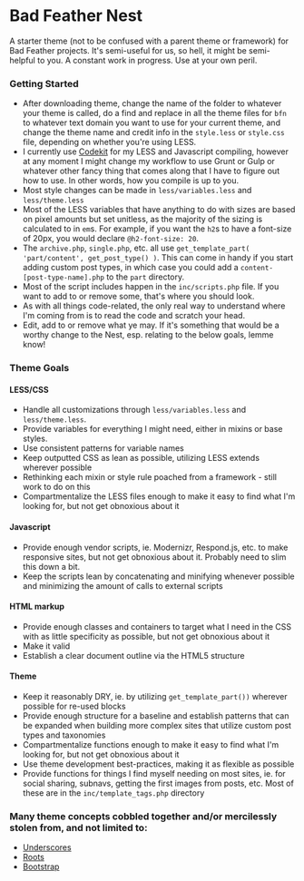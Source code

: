 # Bad Feather Nest

A starter theme (not to be confused with a parent theme or framework) for Bad Feather projects. It's semi-useful for us, so hell, it might be semi-helpful to you. A constant work in progress. Use at your own peril.

### Getting Started
* After downloading theme, change the name of the folder to whatever your theme is called, do a find and replace in all the theme files for `bfn` to whatever text domain you want to use for your current theme, and change the theme name and credit info in the `style.less` or `style.css` file, depending on whether you're using LESS.
* I currently use [Codekit](https://incident57.com/codekit/) for my LESS and Javascript compiling, however at any moment I might change my workflow to use Grunt or Gulp or whatever other fancy thing that comes along that I have to figure out how to use. In other words, how you compile is up to you.
* Most style changes can be made in `less/variables.less` and `less/theme.less`
* Most of the LESS variables that have anything to do with sizes are based on pixel amounts but set unitless, as the majority of the sizing is calculated to in `em`s. For example, if you want the `h2`s to have a font-size of 20px, you would declare `@h2-font-size: 20`.
* The `archive.php`, `single.php`, etc. all use `get_template_part( 'part/content', get_post_type() )`. This can come in handy if you start adding custom post types, in which case you could add a `content-[post-type-name].php` to the `part` directory.
* Most of the script includes happen in the `inc/scripts.php` file. If you want to add to or remove some, that's where you should look.
* As with all things code-related, the only real way to understand where I'm coming from is to read the code and scratch your head.
* Edit, add to or remove what ye may. If it's something that would be a worthy change to the Nest, esp. relating to the below goals, lemme know!

### Theme Goals
#### LESS/CSS
* Handle all customizations through `less/variables.less` and `less/theme.less`.
* Provide variables for everything I might need, either in mixins or base styles.
* Use consistent patterns for variable names
* Keep outputted CSS as lean as possible, utilizing LESS extends wherever possible
* Rethinking each mixin or style rule poached from a framework - still work to do on this
* Compartmentalize the LESS files enough to make it easy to find what I'm looking for, but not get obnoxious about it

#### Javascript
* Provide enough vendor scripts, ie. Modernizr, Respond.js, etc. to make responsive sites, but not get obnoxious about it. Probably need to slim this down a bit.
* Keep the scripts lean by concatenating and minifying whenever possible and minimizing the amount of calls to external scripts

#### HTML markup
* Provide enough classes and containers to target what I need in the CSS with as little specificity as possible, but not get obnoxious about it
* Make it valid
* Establish a clear document outline via the HTML5 structure

#### Theme
* Keep it reasonably DRY, ie. by utilizing `get_template_part())` wherever possible for re-used blocks
* Provide enough structure for a baseline and establish patterns that can be expanded when building more complex sites that utilize custom post types and taxonomies
* Compartmentalize functions enough to make it easy to find what I'm looking for, but not get obnoxious about it
* Use theme development best-practices, making it as flexible as possible
* Provide functions for things I find myself needing on most sites, ie. for social sharing, subnavs, getting the first images from posts, etc. Most of these are in the `inc/template_tags.php` directory

### Many theme concepts cobbled together and/or mercilessly stolen from, and not limited to:
* [Underscores](http://underscores.me/)
* [Roots](http://roots.io/)
* [Bootstrap](http://getbootstrap.com)
